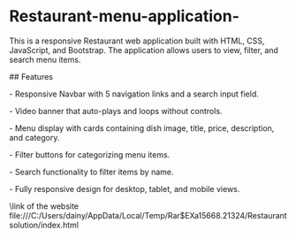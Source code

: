# Restaurant-menu-application-

  

This is a responsive Restaurant web application built with HTML, CSS, JavaScript, and Bootstrap. The application allows users to view, filter, and search menu items.

  

\## Features

  

\- Responsive Navbar with 5 navigation links and a search input field.

\- Video banner that auto-plays and loops without controls.

\- Menu display with cards containing dish image, title, price, description, and category.

\- Filter buttons for categorizing menu items.

\- Search functionality to filter items by name.

\- Fully responsive design for desktop, tablet, and mobile views.

  

\link of the website
file:///C:/Users/dainy/AppData/Local/Temp/Rar$EXa15668.21324/Restaurantsolution/index.html
